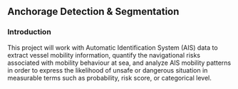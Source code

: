 ## Anchorage Detection & Segmentation
### Introduction
This project will work with Automatic Identification System (AIS) data to extract vessel mobility information, quantify the navigational risks associated with mobility behaviour at sea, and analyze AIS mobility patterns in order to express the likelihood of unsafe or dangerous situation in measurable terms such as probability, risk score, or categorical level.

### 